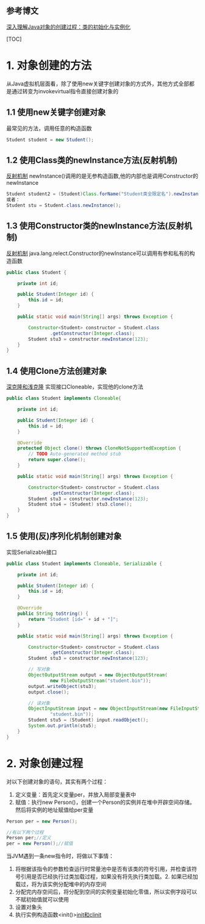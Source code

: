 ## 参考博文
[深入理解Java对象的创建过程：类的初始化与实例化](https://blog.csdn.net/justloveyou_/article/details/72466416)


[TOC]

# 1. 对象创建的方法
从Java虚拟机层面看，除了使用new关键字创建对象的方式外，其他方式全部都是通过转变为invokevirtual指令直接创建对象的

## 1.1 使用new关键字创建对象
最常见的方法，调用任意的构造函数
```java
Student student = new Student();
```

## 1.2 使用Class类的newInstance方法(反射机制)
[反射机制](../java基础/反射机制.md)
newInstance()调用的是无参构造函数,他的内部也是调用Constructor的newInstance
```java
Student student2 = (Student)Class.forName("Student类全限定名").newInstance();　
或者：
Student stu = Student.class.newInstance();
```

## 1.3 使用Constructor类的newInstance方法(反射机制)
[反射机制](../java基础/反射机制.md)
java.lang.relect.Constructor的newInstance可以调用有参和私有的构造函数
```java
public class Student {

    private int id;

    public Student(Integer id) {
        this.id = id;
    }

    public static void main(String[] args) throws Exception {

        Constructor<Student> constructor = Student.class
                .getConstructor(Integer.class);
        Student stu3 = constructor.newInstance(123);
    }
}
```

## 1.4 使用Clone方法创建对象
[深克隆和浅克隆](../java基础/深克隆和浅克隆.md)
实现接口Cloneable，实现他的clone方法
```java
public class Student implements Cloneable{

    private int id;

    public Student(Integer id) {
        this.id = id;
    }

    @Override
    protected Object clone() throws CloneNotSupportedException {
        // TODO Auto-generated method stub
        return super.clone();
    }

    public static void main(String[] args) throws Exception {

        Constructor<Student> constructor = Student.class
                .getConstructor(Integer.class);
        Student stu3 = constructor.newInstance(123);
        Student stu4 = (Student) stu3.clone();
    }
}
```

## 1.5 使用(反)序列化机制创建对象
实现Serializable接口
```java
public class Student implements Cloneable, Serializable {

    private int id;

    public Student(Integer id) {
        this.id = id;
    }

    @Override
    public String toString() {
        return "Student [id=" + id + "]";
    }

    public static void main(String[] args) throws Exception {

        Constructor<Student> constructor = Student.class
                .getConstructor(Integer.class);
        Student stu3 = constructor.newInstance(123);

        // 写对象
        ObjectOutputStream output = new ObjectOutputStream(
                new FileOutputStream("student.bin"));
        output.writeObject(stu3);
        output.close();

        // 读对象
        ObjectInputStream input = new ObjectInputStream(new FileInputStream(
                "student.bin"));
        Student stu5 = (Student) input.readObject();
        System.out.println(stu5);
    }
}
```

# 2. 对象创建过程
对以下创建对象的语句，其实有两个过程：
1. 定义变量：首先定义变量per，并放入局部变量表中
2. 赋值：执行new Person()，创建一个Person的实例并在堆中开辟空间存储。然后将实例的地址赋值给per变量
```java
Person per = new Person();

//有以下两个过程
Person per;//定义
per = new Person();//赋值 
```

当JVM遇到一条new指令时，将做以下事情：
1. 将根据该指令的参数检查运行时常量池中是否有该类的符号引用，并检查该符号引用是否已经执行过类加载过程，如果没有将先执行类加载。2. 如果已经加载过，将为该实例分配堆中的内存空间
3. 分配完内存空间后，将分配到空间的实例变量初始化零值，所以实例字段可以不赋初始值就可以使用
4. 设置对象头
5. 执行实例构造函数<init()>[init和clinit](./init和clinit.md)